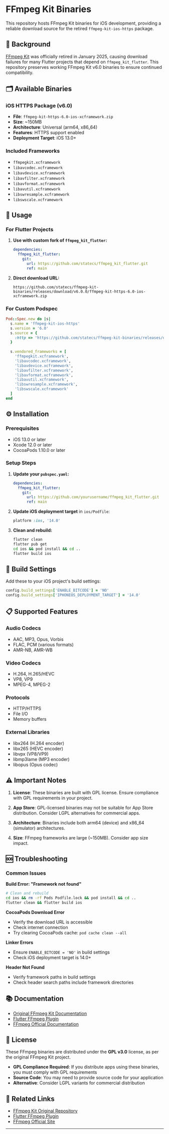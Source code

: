 # FFmpeg Kit Binaries

This repository hosts FFmpeg Kit binaries for iOS development, providing a reliable download source for the retired `ffmpeg-kit-ios-https` package.

## 📖 Background

[FFmpeg Kit](https://github.com/arthenica/ffmpeg-kit) was officially retired in January 2025, causing download failures for many Flutter projects that depend on `ffmpeg_kit_flutter`. This repository preserves working FFmpeg Kit v6.0 binaries to ensure continued compatibility.

## 🗂️ Available Binaries

### iOS HTTPS Package (v6.0)
- **File**: `ffmpeg-kit-https-6.0-ios-xcframework.zip`
- **Size**: ~150MB
- **Architecture**: Universal (arm64, x86_64)
- **Features**: HTTPS support enabled
- **Deployment Target**: iOS 13.0+

### Included Frameworks
- `ffmpegkit.xcframework`
- `libavcodec.xcframework`
- `libavdevice.xcframework`
- `libavfilter.xcframework`
- `libavformat.xcframework`
- `libavutil.xcframework`
- `libswresample.xcframework`
- `libswscale.xcframework`

## 🚀 Usage

### For Flutter Projects

1. **Use with custom fork of `ffmpeg_kit_flutter`:**
   ```yaml
   dependencies:
     ffmpeg_kit_flutter:
       git:
         url: https://github.com/statecs/ffmpeg_kit_flutter.git
         ref: main
   ```

2. **Direct download URL:**
   ```
   https://github.com/statecs/ffmpeg-kit-binaries/releases/download/v6.0.0/ffmpeg-kit-https-6.0-ios-xcframework.zip
   ```

### For Custom Podspec

```ruby
Pod::Spec.new do |s|
  s.name = 'ffmpeg-kit-ios-https'
  s.version = '6.0'
  s.source = { 
    :http => 'https://github.com/statecs/ffmpeg-kit-binaries/releases/download/v6.0.0/ffmpeg-kit-https-6.0-ios-xcframework.zip'
  }
  
  s.vendored_frameworks = [
    'ffmpegkit.xcframework',
    'libavcodec.xcframework',
    'libavdevice.xcframework',
    'libavfilter.xcframework',
    'libavformat.xcframework',
    'libavutil.xcframework',
    'libswresample.xcframework',
    'libswscale.xcframework'
  ]
end
```

## ⚙️ Installation

### Prerequisites
- iOS 13.0 or later
- Xcode 12.0 or later
- CocoaPods 1.10.0 or later

### Setup Steps

1. **Update your `pubspec.yaml`:**
   ```yaml
   dependencies:
     ffmpeg_kit_flutter:
       git:
         url: https://github.com/yourusername/ffmpeg_kit_flutter.git
         ref: main
   ```

2. **Update iOS deployment target** in `ios/Podfile`:
   ```ruby
   platform :ios, '14.0'
   ```

3. **Clean and rebuild:**
   ```bash
   flutter clean
   flutter pub get
   cd ios && pod install && cd ..
   flutter build ios
   ```

## 🔧 Build Settings

Add these to your iOS project's build settings:

```ruby
config.build_settings['ENABLE_BITCODE'] = 'NO'
config.build_settings['IPHONEOS_DEPLOYMENT_TARGET'] = '14.0'
```

## 📋 Supported Features

### Audio Codecs
- AAC, MP3, Opus, Vorbis
- FLAC, PCM (various formats)
- AMR-NB, AMR-WB

### Video Codecs
- H.264, H.265/HEVC
- VP8, VP9
- MPEG-4, MPEG-2

### Protocols
- HTTP/HTTPS
- File I/O
- Memory buffers

### External Libraries
- libx264 (H.264 encoder)
- libx265 (HEVC encoder)
- libvpx (VP8/VP9)
- libmp3lame (MP3 encoder)
- libopus (Opus codec)

## ⚠️ Important Notes

1. **License**: These binaries are built with GPL license. Ensure compliance with GPL requirements in your project.

2. **App Store**: GPL-licensed binaries may not be suitable for App Store distribution. Consider LGPL alternatives for commercial apps.

3. **Architecture**: Binaries include both arm64 (device) and x86_64 (simulator) architectures.

4. **Size**: FFmpeg frameworks are large (~150MB). Consider app size impact.

## 🆘 Troubleshooting

### Common Issues

**Build Error: "Framework not found"**
```bash
# Clean and rebuild
cd ios && rm -rf Pods Podfile.lock && pod install && cd ..
flutter clean && flutter build ios
```

**CocoaPods Download Error**
- Verify the download URL is accessible
- Check internet connection
- Try clearing CocoaPods cache: `pod cache clean --all`

**Linker Errors**
- Ensure `ENABLE_BITCODE = 'NO'` in build settings
- Check iOS deployment target is 14.0+

**Header Not Found**
- Verify framework paths in build settings
- Check header search paths include framework directories

## 📚 Documentation

- [Original FFmpeg Kit Documentation](https://github.com/arthenica/ffmpeg-kit/wiki)
- [Flutter FFmpeg Plugin](https://pub.dev/packages/ffmpeg_kit_flutter)
- [FFmpeg Official Documentation](https://ffmpeg.org/documentation.html)

## 📄 License

These FFmpeg binaries are distributed under the **GPL v3.0** license, as per the original FFmpeg Kit project.

- **GPL Compliance Required**: If you distribute apps using these binaries, you must comply with GPL requirements
- **Source Code**: You may need to provide source code for your application
- **Alternative**: Consider LGPL variants for commercial distribution

## 🔗 Related Links

- [FFmpeg Kit Original Repository](https://github.com/arthenica/ffmpeg-kit)
- [Flutter FFmpeg Plugin](https://pub.dev/packages/ffmpeg_kit_flutter)
- [FFmpeg Official Site](https://ffmpeg.org/)

---
